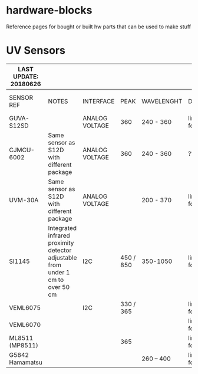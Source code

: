 # hardware-blocks
Reference pages for bought or built hw parts that can be used to make stuff

# UV Sensors

| LAST UPDATE: 20180626 	|                                                                                 	|                	|           	|            	|                	|                                                                                                                                          	|               	|        	|
|-----------------------	|---------------------------------------------------------------------------------	|----------------	|-----------	|------------	|----------------	|------------------------------------------------------------------------------------------------------------------------------------------	|---------------	|--------	|
| SENSOR REF            	| NOTES                                                                           	| INTERFACE      	| PEAK      	| WAVELENGHT 	| DATASHEET      	| REF LINKS                                                                                                                                	| AVG PRICE EUR 	|  W2BUY 	|
| GUVA-S12SD            	|                                                                                 	| ANALOG VOLTAGE 	| 360       	| 240 - 360  	| link to folder 	| [1](https://www.adafruit.com/product/1918)                                                                                                    	| 3             	| ebay   	|
| CJMCU-6002            	| Same  sensor as S12D with different package                                     	| ANALOG VOLTAGE 	| 360       	| 240 - 360  	| ???            	| [1](https://www.ebay.com/sch/i.html?_from=R40&_trksid=m570.l1313&_nkw=CJMCU-6002&_sacat=0&LH_TitleDesc=0&_sop=15&_osacat=0&_odkw=CJMCU-6002)  	| 2,5           	| ebay   	|
| UVM-30A               	| Same sensor as S12D with different package                                      	| ANALOG VOLTAGE 	|           	| 200 - 370  	| link to folder 	|                                                                                                                                          	| 5             	| ebay   	|
| SI1145                	| Integrated infrared proximity detector adjustable from under 1 cm to over 50 cm 	| I2C            	| 450 / 850 	| 350-1050   	| link to folder 	| [1](https://www.adafruit.com/product/1777) / [2](https://www.allaboutcircuits.com/projects/how-to-perform-uv-monitoring-with-the-adafruit-si1145/) 	| 3,5           	| ebay   	|
| VEML6075              	|                                                                                 	| I2C            	| 330 / 365 	|            	| link to folder 	|                                                                                                                                          	| 4             	| ebay   	|
| VEML6070              	|                                                                                 	|                	|           	|            	| link to folder 	|                                                                                                                                          	| 2,5           	| ebay   	|
| ML8511 (MP8511)       	|                                                                                 	|                	| 365       	|            	| link to folder 	| [1](https://learn.sparkfun.com/tutorials/ml8511-uv-sensor-hookup-guide)                                                                       	| 3,5           	| ebay   	|
| G5842 Hamamatsu       	|                                                                                 	|                	|           	| 260 – 400  	| link to folder 	|                                                                                                                                          	| 18            	| ebay   	|
